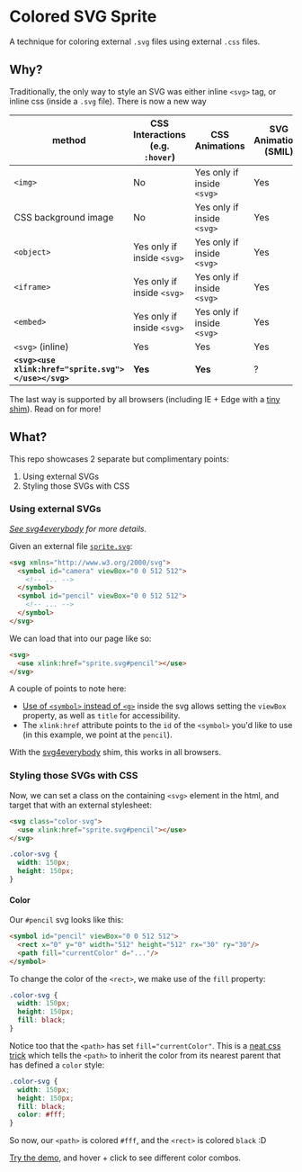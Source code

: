 # Colored SVG Sprite

A technique for coloring external `.svg` files using external `.css` files.

## Why?

Traditionally, the only way to style an SVG was either inline `<svg>` tag, or
inline css (inside a `.svg` file). There is now a new way

method | **CSS Interactions (e.g. `:hover`)** | **CSS Animations** | **SVG Animations (SMIL)**
---- | ---- | ---- | ----
`<img>` | No | Yes only if inside `<svg>` | Yes
CSS background image | No | Yes only if inside `<svg>` | Yes
`<object>` | Yes only if inside `<svg>` | Yes only if inside `<svg>` | Yes
`<iframe>` | Yes only if inside `<svg>` | Yes only if inside `<svg>` | Yes
`<embed>` | Yes only if inside `<svg>` | Yes only if inside `<svg>` | Yes
`<svg>` (inline) | Yes | Yes | Yes
**`<svg><use xlink:href="sprite.svg"></use></svg>`** | **Yes** | **Yes** | ?

The last way is supported by all browsers (including IE + Edge with a [tiny
shim](https://github.com/jonathantneal/svg4everybody)). Read on for more!

## What?

This repo showcases 2 separate but complimentary points:

1. Using external SVGs
2. Styling those SVGs with CSS

### Using external SVGs

_[See svg4everybody](https://github.com/jonathantneal/svg4everybody) for more
details._

Given an external file [`sprite.svg`](sprite.svg):

```html
<svg xmlns="http://www.w3.org/2000/svg">
  <symbol id="camera" viewBox="0 0 512 512">
    <!-- ... -->
  </symbol>
  <symbol id="pencil" viewBox="0 0 512 512">
    <!-- ... -->
  </symbol>
</svg>
```

We can load that into our page like so:

```html
<svg>
  <use xlink:href="sprite.svg#pencil"></use>
</svg>
```

A couple of points to note here:

* [Use of `<symbol>` instead of
  `<g>`](https://css-tricks.com/svg-symbol-good-choice-icons/) inside the svg
  allows setting the `viewBox` property, as well as `title` for accessibility.
* The `xlink:href` attribute points to the `id` of the `<symbol>` you'd like to
  use (in this example, we point at the `pencil`).

With the [svg4everybody](https://github.com/jonathantneal/svg4everybody) shim,
this works in all browsers.

### Styling those SVGs with CSS

Now, we can set a class on the containing `<svg>` element in the html, and target that with an external stylesheet:

```html
<svg class="color-svg">
  <use xlink:href="sprite.svg#pencil"></use>
</svg>
```

```css
.color-svg {
  width: 150px;
  height: 150px;
}
```

#### Color

Our `#pencil` svg looks like this:

```html
<symbol id="pencil" viewBox="0 0 512 512">
  <rect x="0" y="0" width="512" height="512" rx="30" ry="30"/>
  <path fill="currentColor" d="..."/>
</symbol>
```

To change the color of the `<rect>`, we make use of the `fill` property:

```css
.color-svg {
  width: 150px;
  height: 150px;
  fill: black;
}
```

Notice too that the `<path>` has set `fill="currentColor"`. This is a [neat css
trick](http://codepen.io/FWeinb/post/quick-tip-svg-use-style-two-colors) which
tells the `<path>` to inherit the color from its nearest parent that has
defined a `color` style:

```css
.color-svg {
  width: 150px;
  height: 150px;
  fill: black;
  color: #fff;
}
```

So now, our `<path>` is colored `#fff`, and the `<rect>` is colored `black` :D

[Try the demo](http://jesstelford.github.io/color-svg-sprite), and hover + click to see different color combos.
